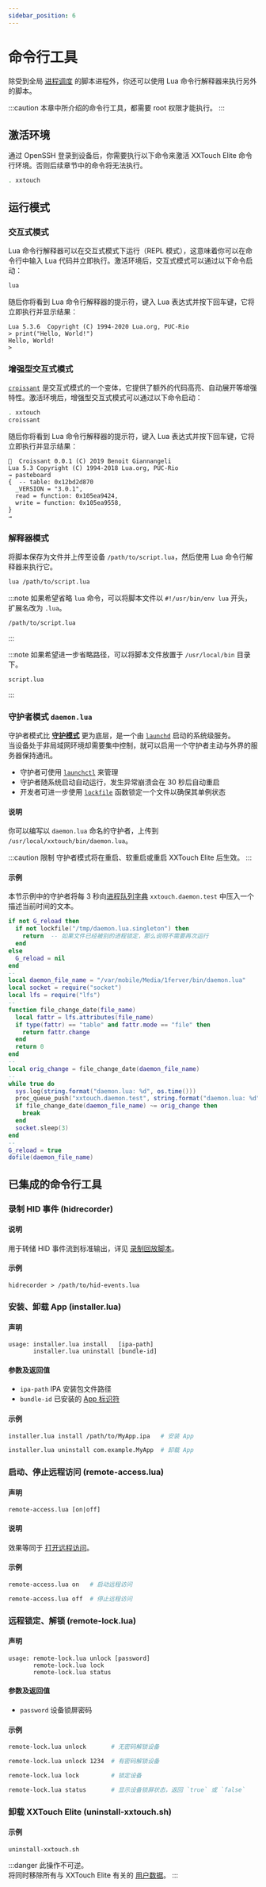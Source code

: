 ```yaml
---
sidebar_position: 6
---
```


# 命令行工具

除受到全局 [进程调度](process-scheduling.md) 的脚本进程外，你还可以使用 Lua 命令行解释器来执行另外的脚本。

:::caution
本章中所介绍的命令行工具，都需要 root 权限才能执行。
:::

## 激活环境

通过 OpenSSH 登录到设备后，你需要执行以下命令来激活 XXTouch Elite 命令行环境。否则后续章节中的命令将无法执行。

```bash
. xxtouch
```

## 运行模式

### 交互式模式

Lua 命令行解释器可以在交互式模式下运行（REPL 模式），这意味着你可以在命令行中输入 Lua 代码并立即执行。激活环境后，交互式模式可以通过以下命令启动：

```bash
lua
```

随后你将看到 Lua 命令行解释器的提示符，键入 Lua 表达式并按下回车键，它将立即执行并显示结果：

```text
Lua 5.3.6  Copyright (C) 1994-2020 Lua.org, PUC-Rio
> print("Hello, World!")
Hello, World!
> 
```

### 增强型交互式模式

[`croissant`](https://github.com/giann/croissant) 是交互式模式的一个变体，它提供了额外的代码高亮、自动展开等增强特性。激活环境后，增强型交互式模式可以通过以下命令启动：

```bash
. xxtouch
croissant
```

随后你将看到 Lua 命令行解释器的提示符，键入 Lua 表达式并按下回车键，它将立即执行并显示结果：

```text
🥐  Croissant 0.0.1 (C) 2019 Benoit Giannangeli
Lua 5.3 Copyright (C) 1994-2018 Lua.org, PUC-Rio
→ pasteboard
{  -- table: 0x12bd2d870
  _VERSION = "3.0.1",
  read = function: 0x105ea9424,
  write = function: 0x105ea9558,
}
→ 
```

### 解释器模式

将脚本保存为文件并上传至设备 `/path/to/script.lua`，然后使用 Lua 命令行解释器来执行它。

```bash
lua /path/to/script.lua
```

:::note
如果希望省略 `lua` 命令，可以将脚本文件以 `#!/usr/bin/env lua` 开头，扩展名改为 `.lua`。

```bash
/path/to/script.lua
```

:::

:::note
如果希望进一步省略路径，可以将脚本文件放置于 `/usr/local/bin` 目录下。

```bash
script.lua
```

:::

### 守护者模式 `daemon.lua`

守护者模式比 [**守护模式**](daemon-mode.md) 更为底层，是一个由 [`launchd`](https://www.launchd.info/) 启动的系统级服务。  
当设备处于非局域网环境却需要集中控制，就可以启用一个守护者主动与外界的服务器保持通讯。

* 守护者可使用 [`launchctl`](https://support.apple.com/zh-cn/guide/terminal/apdc6c1077b-5d5d-4d35-9c19-60f2397b2369/mac) 来管理
* 守护者随系统启动自动运行，发生异常崩溃会在 30 秒后自动重启
* 开发者可进一步使用 [`lockfile`](process-scheduling.md#锁定进程号文件-lockfile) 函数锁定一个文件以确保其单例状态

#### 说明

你可以编写以 `daemon.lua` 命名的守护者，上传到 `/usr/local/xxtouch/bin/daemon.lua`。

:::caution 限制
守护者模式将在重启、软重启或重启 XXTouch Elite 后生效。
:::

#### 示例

本节示例中的守护者将每 3 秒向[进程队列字典](../proc.md#进程队列字典) `xxtouch.daemon.test` 中压入一个描述当前时间的文本。

```lua title="daemon.lua" showLineNumbers
if not G_reload then
  if not lockfile("/tmp/daemon.lua.singleton") then
    return  -- 如果文件已经被别的进程锁定，那么说明不需要再次运行
  end
else
  G_reload = nil
end
--
local daemon_file_name = "/var/mobile/Media/1ferver/bin/daemon.lua"
local socket = require("socket")
local lfs = require("lfs")
--
function file_change_date(file_name)
  local fattr = lfs.attributes(file_name)
  if type(fattr) == "table" and fattr.mode == "file" then
    return fattr.change
  end
  return 0
end
--
local orig_change = file_change_date(daemon_file_name)
--
while true do
  sys.log(string.format("daemon.lua: %d", os.time()))
  proc_queue_push("xxtouch.daemon.test", string.format("daemon.lua: %d", os.time()))
  if file_change_date(daemon_file_name) ~= orig_change then
    break
  end
  socket.sleep(3)
end
--
G_reload = true
dofile(daemon_file_name)
```

## 已集成的命令行工具

### 录制 HID 事件 \(**hidrecorder**\)

#### 说明

用于转储 HID 事件流到标准输出，详见 [录制回放脚本](../../tutorial/record-and-replay.md)。

#### 示例

```text
hidrecorder > /path/to/hid-events.lua
```

### 安装、卸载 App \(**installer\.lua**\)

#### 声明

```text
usage: installer.lua install   [ipa-path]
       installer.lua uninstall [bundle-id]
```

#### 参数及返回值

* `ipa-path` IPA 安装包文件路径
* `bundle-id` 已安装的 [App 标识符](../app.md#标识符)

#### 示例

```bash
installer.lua install /path/to/MyApp.ipa   # 安装 App
```

```bash
installer.lua uninstall com.example.MyApp  # 卸载 App
```

### 启动、停止远程访问 \(**remote\-access\.lua**\)

#### 声明

```text
remote-access.lua [on|off]
```

#### 说明

效果等同于 [打开远程访问](../../tutorial/ready-to-develop.md#启用远程访问)。

#### 示例

```bash
remote-access.lua on   # 启动远程访问
```

```bash
remote-access.lua off  # 停止远程访问
```

### 远程锁定、解锁 \(**remote\-lock\.lua**\)

#### 声明

```text
usage: remote-lock.lua unlock [password]
       remote-lock.lua lock
       remote-lock.lua status
```

#### 参数及返回值

* `password` 设备锁屏密码

#### 示例

```bash
remote-lock.lua unlock       # 无密码解锁设备
```

```bash
remote-lock.lua unlock 1234  # 有密码解锁设备
```

```bash
remote-lock.lua lock         # 锁定设备
```

```bash
remote-lock.lua status       # 显示设备锁屏状态，返回 `true` 或 `false`
```

### 卸载 XXTouch Elite \(**uninstall\-xxtouch\.sh**\)

#### 示例

```text
uninstall-xxtouch.sh
```

:::danger
此操作不可逆。  
将同时移除所有与 XXTouch Elite 有关的 [用户数据](paths-and-permissions.md)。
:::
